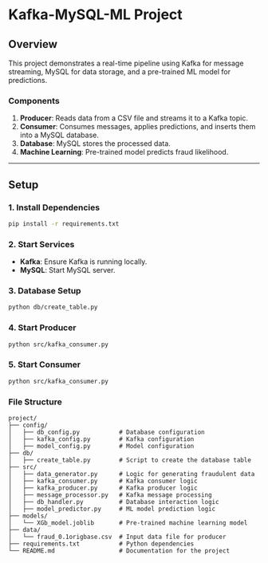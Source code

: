 # Kafka-MySQL-ML Project

## Overview

This project demonstrates a real-time pipeline using Kafka for message streaming, MySQL for data storage, and a pre-trained ML model for predictions.

### Components

1. **Producer**: Reads data from a CSV file and streams it to a Kafka topic.
2. **Consumer**: Consumes messages, applies predictions, and inserts them into a MySQL database.
3. **Database**: MySQL stores the processed data.
4. **Machine Learning**: Pre-trained model predicts fraud likelihood.

---

## Setup

### 1. Install Dependencies

```bash
pip install -r requirements.txt
```

### 2. Start Services

- **Kafka**: Ensure Kafka is running locally.
- **MySQL**: Start MySQL server.

### 3. Database Setup

```bash
python db/create_table.py
```

### 4. Start Producer

```bash
python src/kafka_consumer.py
```

### 5. Start Consumer

```bash
python src/kafka_consumer.py
```

### File Structure

```
project/
├── config/
│   ├── db_config.py           # Database configuration
│   ├── kafka_config.py        # Kafka configuration
│   ├── model_config.py        # Model configuration
├── db/
│   ├── create_table.py        # Script to create the database table
├── src/
│   ├── data_generator.py      # Logic for generating fraudulent data
│   ├── kafka_consumer.py      # Kafka consumer logic
│   ├── kafka_producer.py      # Kafka producer logic
│   ├── message_processor.py   # Kafka message processing
│   ├── db_handler.py          # Database interaction logic
│   ├── model_predictor.py     # ML model prediction logic
├── models/
│   └── XGb_model.joblib       # Pre-trained machine learning model
├── data/
│   └── fraud_0.1origbase.csv  # Input data file for producer
├── requirements.txt           # Python dependencies
└── README.md                  # Documentation for the project
```
